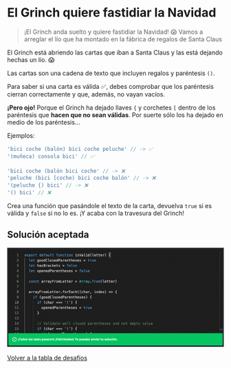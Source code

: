 # El Grinch quiere fastidiar la Navidad

> ¡El Grinch anda suelto y quiere fastidiar la Navidad! 😱 Vamos a arreglar el lío que ha montado en la fábrica de regalos de Santa Claus

El Grinch está abriendo las cartas que iban a Santa Claus y las está dejando hechas un lío. 😱

Las cartas son una cadena de texto que incluyen regalos y paréntesis `()`.

Para saber si una carta es válida ✅, debes comprobar que los paréntesis cierran correctamente y que, además, no vayan vacíos.

**¡Pero ojo!** Porque el Grinch ha dejado llaves `{` y corchetes `[` dentro de los paréntesis que **hacen que no sean válidas**. Por suerte sólo los ha dejado en medio de los paréntesis...

Ejemplos:

```javascript
'bici coche (balón) bici coche peluche' // -> ✅
'(muñeca) consola bici' // ✅

'bici coche (balón bici coche' // -> ❌
'peluche (bici [coche) bici coche balón' // -> ❌
'(peluche {) bici' // -> ❌
'() bici' // ❌
```

Crea una función que pasándole el texto de la carta, devuelva `true` si es válida y `false` si no lo es. ¡Y acaba con la travesura del Grinch!

## Solución aceptada

![Solución aceptada](./solution.png)

[Volver a la tabla de desafíos](/README.md)
